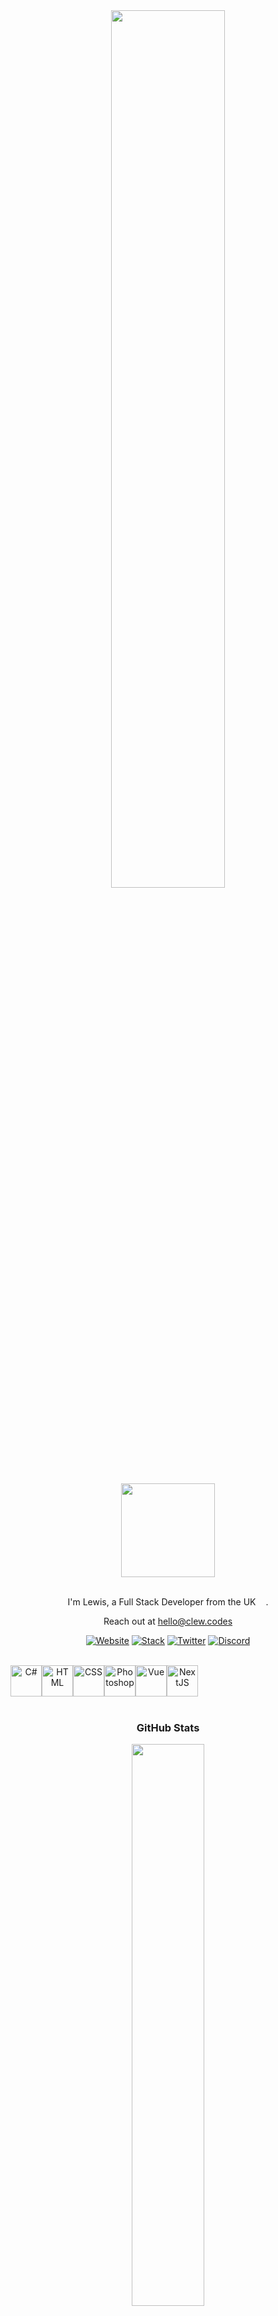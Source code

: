 <div align="center">

  
  <img style="width: 60%" src="https://i.ibb.co/4wy0WxL/github-header.png"/>
<br/>
<br/>
  
  
<img style="width: 150px;" src="https://i.ibb.co/rymx1HF/clew-logo-modified.png" />
<br/>
<br/>
  
I'm Lewis, a Full Stack Developer from the UK <img style="width: 12px" src="https://cdn-icons-png.flaticon.com/512/197/197374.png" />.

Reach out at <a hred= "mailto:hello@clew.codes">hello@clew.codes</a>

[![Website](https://img.shields.io/badge/Website-ff4055)](https://clew.codes)
[![Stack](https://img.shields.io/badge/Stack-FFA500)](https://stackshare.io/clew/full-stack)
[![Twitter](https://img.shields.io/badge/Twitter-00acee)](https://twitter.com/clewcodes)
[![Discord](https://img.shields.io/badge/Discord-7289da)](https://discordapp.com/users/clew#6069)

<br/>
<div style="display: flex">
<img style="width: 50px" src="https://cdn-icons-png.flaticon.com/512/6132/6132221.png" title="C#" />
  <img style="width: 50px" src="https://cdn-icons-png.flaticon.com/512/1051/1051277.png" title="HTML"/>
  <img style="width: 50px" src="https://cdn-icons-png.flaticon.com/512/732/732190.png" title="CSS"/>
  <img style="width: 50px" src="https://cdn-icons-png.flaticon.com/512/5968/5968520.png" title="Photoshop"/>
  <img style="width: 50px" src="https://upload.wikimedia.org/wikipedia/commons/thumb/9/95/Vue.js_Logo_2.svg/512px-Vue.js_Logo_2.svg.png?20170919082558" title="Vue"/>
  <img style="width: 50px" src="https://ui-lib.com/blog/wp-content/uploads/2021/12/nextjs-boilerplate-logo.png" title="NextJS"/>
  
  
</div>

<br/>
  
### GitHub Stats</p>
<img style="height: auto; width: 48%;" class="img" src="https://github-readme-stats.vercel.app/api?username=clew-codes&theme=radical&show_icons=true&border_color=ff4055&bg_color=0D1117&title_color=ff4055&text_color=fff&hide_title=true&count_private=true" />

### GitHub Languages

<img style="height: auto; width: 48%;" class="img" src="https://github-readme-stats.vercel.app/api/top-langs/?username=clew-codes&theme=radical&langs_count=8&layout=compact&border_color=ff4055&bg_color=0D1117&title_color=ff4055&text_color=fff" />


### Listening To

[![Spotify](https://spotify-now-playing-mocha-theta.vercel.app/api/spotify?background_color=0D1117&border_color=ff4055)](https://open.spotify.com/user/pqt4rwcoaths6i7sju3x8zjq1)

</div>
